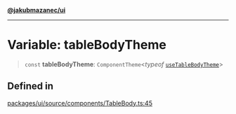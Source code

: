[**@jakubmazanec/ui**](../README.md)

---

# Variable: tableBodyTheme

> `const` **tableBodyTheme**: `ComponentTheme`\<_typeof_
> [`useTableBodyTheme`](../functions/useTableBodyTheme.md)\>

## Defined in

[packages/ui/source/components/TableBody.ts:45](https://github.com/jakubmazanec/tools/blob/3e339f67fc5b5cd011c28acb315570a2f29efedc/packages/ui/source/components/TableBody.ts#L45)
